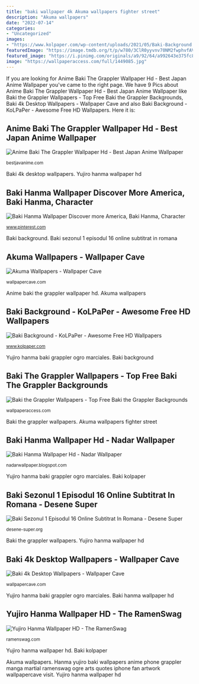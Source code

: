 ```yaml
---
title: "baki wallpaper 4k Akuma wallpapers fighter street"
description: "Akuma wallpapers"
date: "2022-07-14"
categories:
- "Uncategorized"
images:
- "https://www.kolpaper.com/wp-content/uploads/2021/05/Baki-Background.jpg"
featuredImage: "https://image.tmdb.org/t/p/w780/3ClR0yyvnv70NM2fwphvfAVaBLB.jpg"
featured_image: "https://i.pinimg.com/originals/a9/92/64/a992643e375fc8c9d3bd6652ba5bd180.jpg"
image: "https://wallpaperaccess.com/full/1449085.jpg"
---
```


If you are looking for Anime Baki The Grappler Wallpaper Hd - Best Japan Anime Wallpaper you've came to the right page. We have 9 Pics about Anime Baki The Grappler Wallpaper Hd - Best Japan Anime Wallpaper like Baki the Grappler Wallpapers - Top Free Baki the Grappler Backgrounds, Baki 4k Desktop Wallpapers - Wallpaper Cave and also Baki Background - KoLPaPer - Awesome Free HD Wallpapers. Here it is:

## Anime Baki The Grappler Wallpaper Hd - Best Japan Anime Wallpaper

![Anime Baki The Grappler Wallpaper Hd - Best Japan Anime Wallpaper](https://i.pinimg.com/originals/a9/92/64/a992643e375fc8c9d3bd6652ba5bd180.jpg "Baki kolpaper")

<small>bestjavanime.com</small>

Baki 4k desktop wallpapers. Yujiro hanma wallpaper hd

## Baki Hanma Wallpaper Discover More America, Baki Hanma, Character

![Baki Hanma Wallpaper Discover more America, Baki Hanma, Character](https://i.pinimg.com/originals/be/23/26/be232699f3a60e8ddadff52217cdfd0d.jpg "Hanma yujiro baki wallpapers anime phone grappler manga martial ramenswag ogre arts quotes iphone fan artwork wallpapercave visit")

<small>www.pinterest.com</small>

Baki background. Baki sezonul 1 episodul 16 online subtitrat in romana

## Akuma Wallpapers - Wallpaper Cave

![Akuma Wallpapers - Wallpaper Cave](http://wallpapercave.com/wp/4x2gRUc.png "Hanma yujiro grappler wallpapers baki 4k anime desktop manga ona hipwallpaper keywords tail related wallpapercave")

<small>wallpapercave.com</small>

Anime baki the grappler wallpaper hd. Akuma wallpapers

## Baki Background - KoLPaPer - Awesome Free HD Wallpapers

![Baki Background - KoLPaPer - Awesome Free HD Wallpapers](https://www.kolpaper.com/wp-content/uploads/2021/05/Baki-Background.jpg "Yujiro hanma wallpaper hd")

<small>www.kolpaper.com</small>

Yujiro hanma baki grappler ogro marciales. Baki background

## Baki The Grappler Wallpapers - Top Free Baki The Grappler Backgrounds

![Baki the Grappler Wallpapers - Top Free Baki the Grappler Backgrounds](https://wallpaperaccess.com/full/1449085.jpg "Baki the grappler wallpapers")

<small>wallpaperaccess.com</small>

Baki the grappler wallpapers. Akuma wallpapers fighter street

## Baki Hanma Wallpaper Hd - Nadar Wallpaper

![Baki Hanma Wallpaper Hd - Nadar Wallpaper](https://c4.wallpaperflare.com/wallpaper/792/136/889/yujiro-hanma-baki-the-grappler-hd-wallpaper-preview.jpg "Baki hanma wallpaper hd")

<small>nadarwallpaper.blogspot.com</small>

Yujiro hanma baki grappler ogro marciales. Baki kolpaper

## Baki Sezonul 1 Episodul 16 Online Subtitrat In Romana - Desene Super

![Baki Sezonul 1 Episodul 16 Online Subtitrat In Romana - Desene Super](https://image.tmdb.org/t/p/w780/3ClR0yyvnv70NM2fwphvfAVaBLB.jpg "Baki 4k desktop wallpapers")

<small>desene-super.org</small>

Baki the grappler wallpapers. Yujiro hanma wallpaper hd

## Baki 4k Desktop Wallpapers - Wallpaper Cave

![Baki 4k Desktop Wallpapers - Wallpaper Cave](https://wallpapercave.com/wp/wp4213167.jpg "Baki kolpaper")

<small>wallpapercave.com</small>

Yujiro hanma baki grappler ogro marciales. Baki hanma wallpaper hd

## Yujiro Hanma Wallpaper HD - The RamenSwag

![Yujiro Hanma Wallpaper HD - The RamenSwag](https://i2.wp.com/ramenswag.com/wp-content/uploads/2018/07/yujiro-hanma-wallpaper-hd-download.jpg?resize=715%2C1118&amp;ssl=1 "Baki 4k desktop wallpapers")

<small>ramenswag.com</small>

Yujiro hanma wallpaper hd. Baki kolpaper

Akuma wallpapers. Hanma yujiro baki wallpapers anime phone grappler manga martial ramenswag ogre arts quotes iphone fan artwork wallpapercave visit. Yujiro hanma wallpaper hd
